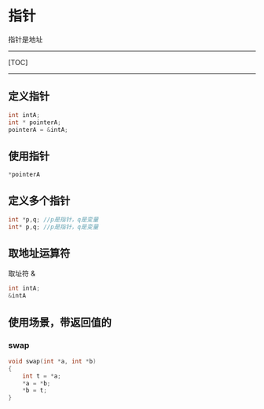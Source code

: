 # 指针

指针是地址

------



[TOC]



------



## 定义指针

```c
int intA;
int * pointerA;
pointerA = &intA;
```



## 使用指针

```c
*pointerA
```



## 定义多个指针

```c
int *p,q; //p是指针，q是变量
int* p,q; //p是指针，q是变量

```



## 取地址运算符

取址符 &

```c
int intA;
&intA
```



## 使用场景，带返回值的 

### swap

```c
void swap(int *a, int *b)
{
	int t = *a;
	*a = *b;
	*b = t;
}
```

